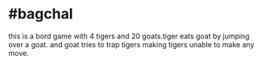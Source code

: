 #bagchal
=======

this is a bord game with 4 tigers and 20 goats.tiger eats goat by jumping over a goat. and goat tries to trap tigers making tigers unable to make any move.  
